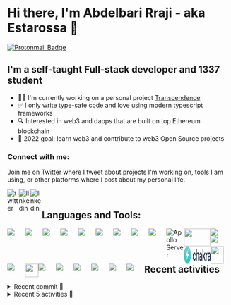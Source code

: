 # Hi there, I'm Abdelbari Rraji - aka Estarossa 👋

[![Protonmail Badge](https://img.shields.io/badge/ProtonMail-8B89CC?style=for-the-badge&logo=protonmail&logoColor=white)](mailto:arraji@pm.me)

## I'm a self-taught Full-stack developer and 1337 student

- 👨‍💻 I'm currently working on a personal project [Transcendence][transcendence]
- ✅ I only write type-safe code and love using modern typescript frameworks
- 🔍 Interested in web3 and dapps that are built on top Ethereum blockchain
- 🥅 2022 goal: learn web3 and contribute to web3 Open Source projects

### Connect with me:

Join me on Twitter where I tweet about projects I'm working on, tools I am using, or other platforms where I post about my personal life.

[<img align="left" width="26px"
alt="twitter" src="https://img.icons8.com/ios-filled/50/000000/twitter.png"/>][twitter]

[<img align="left" width="26px"
alt="linkedin" src="https://img.icons8.com/ios-filled/50/000000/linkedin.png"/>][linkedin]

[<img align="left" width="26px"
alt="linkedin" src="https://img.icons8.com/ios-filled/50/000000/instagram-new--v1.png"/>][instagram]
<br/>

<h2>Languages and Tools:</h2>

[<img width="40px" align="left" src="https://cdn.jsdelivr.net/gh/devicons/devicon/icons/typescript/typescript-original.svg" />][typescript]

[<img width="40px" align="left" src="https://cdn.jsdelivr.net/gh/devicons/devicon/icons/javascript/javascript-original.svg" />][javascript]

[<img width="40px" align="left" src="https://cdn.jsdelivr.net/gh/devicons/devicon/icons/html5/html5-original-wordmark.svg" />][html]

[<img width="40px" align="left" src="https://cdn.jsdelivr.net/gh/devicons/devicon/icons/css3/css3-original-wordmark.svg" />][css]

[<img width="40px" align="left" src="https://cdn.jsdelivr.net/gh/devicons/devicon/icons/nodejs/nodejs-original-wordmark.svg" />][nodejs]

[<img width="40px" align="left" src="https://cdn.jsdelivr.net/gh/devicons/devicon/icons/react/react-original.svg" />][reactjs]

[<img width="40px" align="left" src="https://cdn.jsdelivr.net/gh/devicons/devicon/icons/nextjs/nextjs-original-wordmark.svg" />][nextjs]

[<img width="40px" align="left" src="https://cdn.jsdelivr.net/gh/devicons/devicon/icons/nestjs/nestjs-plain.svg" />][nestjs]

[<img width="40px" align="left" src="https://cdn.jsdelivr.net/gh/devicons/devicon/icons/graphql/graphql-plain.svg" />][graphql]

[<img width="40px" align="left" src='https://iconape.com/wp-content/files/ke/21383/svg/apollo-graphql-compact.svg' alt='Apollo Server'>][apolloserver]

[<img width="60px" height="40px" align="left" src="https://cdn.worldvectorlogo.com/logos/prisma-2.svg" />][prisma]

[<img width="40px" align="left" src="https://raw.githubusercontent.com/tannerlinsley/react-query/master/docs/src/images/emblem-light.svg" />][react-query]

[<img width="40px" align="left" src="https://cdn.jsdelivr.net/gh/devicons/devicon/icons/threejs/threejs-original-wordmark.svg" />][threejs]

[<img width="60px" height="40px" align="left" src="https://raw.githubusercontent.com/chakra-ui/chakra-ui/main/logo/logo-colored.svg" />][chakra]

[<img width="30px" height="40px" align="left" src="https://cdn.jsdelivr.net/gh/devicons/devicon/icons/tailwindcss/tailwindcss-plain.svg" />][tailwind]

[<img width="40px" align="left" src="https://cdn.jsdelivr.net/gh/devicons/devicon/icons/express/express-original-wordmark.svg" />][expressjs]

[<img width="30px" height="30px" align="left" src="https://cdn.auth0.com/website/bob/press/shield-dark.png" />][auth0]

[<img width="40px" align="left" src="https://cdn.jsdelivr.net/gh/devicons/devicon/icons/redis/redis-original.svg" />][redis]

[<img width="40px" align="left" src="https://cdn.jsdelivr.net/gh/devicons/devicon/icons/git/git-original.svg" />][git]

[<img width="40px" align="left" src="https://cdn.jsdelivr.net/gh/devicons/devicon/icons/docker/docker-original.svg" />][docker]

[<img width="40px" align="left" src="https://cdn.jsdelivr.net/gh/devicons/devicon/icons/kubernetes/kubernetes-plain-wordmark.svg" />][k8]

[<img width="40px" align="left" src="https://cdn.jsdelivr.net/gh/devicons/devicon/icons/c/c-original.svg" />][c]

[<img width="40px" align="left" src="https://cdn.jsdelivr.net/gh/devicons/devicon/icons/cplusplus/cplusplus-original.svg" />][c++]
<br />
<br />
<br />

## Recent activities

<details>
<summary>Recent commit 🚀</summary>
<!-- LATESTCOMMIT:START -->

[<img width="380px" height="200px" src="https://opengraph.githubassets.com/074a30a980d85204c630713e441b21815b8c8ae94a7b2695f52470f951bc30d1/estarossa0/transcendence/commit/f6d9e9f54103914327318ea3fc5ee4fd70699eff" />][commitUrl]

[commitUrl]: https://github.com/estarossa0/transcendence/commit/f6d9e9f54103914327318ea3fc5ee4fd70699eff
<!-- LATESTCOMMIT:END -->
</details>

<details>
<summary>Recent 5 activities 🔭</summary>

  <!--START_SECTION:activity-->
1. 🎉 Merged PR [#3](https://github.com/estarossa0/1337-reports/pull/3) in [estarossa0/1337-reports](https://github.com/estarossa0/1337-reports)
2. 🎉 Merged PR [#4](https://github.com/estarossa0/1337-reports/pull/4) in [estarossa0/1337-reports](https://github.com/estarossa0/1337-reports)
3. 🎉 Merged PR [#2](https://github.com/estarossa0/1337-reports/pull/2) in [estarossa0/1337-reports](https://github.com/estarossa0/1337-reports)
4. 🗣 Commented on [#10290](https://github.com/MetaMask/metamask-extension/issues/10290) in [MetaMask/metamask-extension](https://github.com/MetaMask/metamask-extension)
5. 🗣 Commented on [#5382](https://github.com/MetaMask/metamask-extension/issues/5382) in [MetaMask/metamask-extension](https://github.com/MetaMask/metamask-extension)
<!--END_SECTION:activity-->
</details>

<!--- TOOLS LINKS -->

[typescript]: https://www.typescriptlang.org/ 'typescript'
[javascript]: https://www.javascript.com/ 'javascript'
[html]: https://developer.mozilla.org/en-US/docs/Web/HTML 'html'
[css]: https://developer.mozilla.org/en-US/docs/Web/CSS 'css'
[nodejs]: https://nodejs.org/en/ 'nodejs'
[reactjs]: https://reactjs.org/ 'reactjs'
[nextjs]: https://nextjs.org/ 'nextjs'
[nestjs]: https://nestjs.com/ 'nestjs'
[graphql]: https://graphql.org/ 'graphql'
[apolloserver]: https://www.apollographql.com/
[prisma]: https://www.prisma.io/ 'prisma'
[react-query]: https://react-query.tanstack.com/ 'react-query'
[threejs]: https://threejs.org/
[chakra]: https://chakra-ui.com/ 'chakra'
[tailwind]: https://tailwindcss.com/ 'tailwind'
[expressjs]: https://expressjs.com/ 'expressjs'
[auth0]: https://auth0.com/ 'auth0'
[redis]: https://redis.io/ 'redis'
[git]: https://git-scm.com/ 'git'
[docker]: https://www.docker.com/ 'docker'
[k8]: https://kubernetes.io/ 'k8'
[c]: https://en.wikipedia.org/wiki/C_(programming_language)
[c++]: https://en.wikipedia.org/wiki/C%2B%2B

<!--- PERSONAL LINKS -->

[transcendence]: https://transcendence.vercel.app
[twitter]: https://twitter.com/a_rraji
[linkedin]: https://www.linkedin.com/in/abdelbari-rraji-05b735176/
[instagram]: https://www.instagram.com/estarossa1.1/
